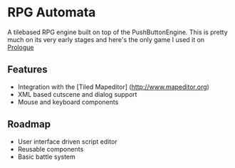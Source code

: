 RPG Automata
============
A tilebased RPG engine built on top of the PushButtonEngine. This is pretty much on its very early stages and here's the only game I used it on [Prologue](http://codeanginamo.com/games/prologue.html)

Features
--------
* Integration with the [Tiled Mapeditor] (http://www.mapeditor.org)
* XML based cutscene and dialog support
* Mouse and keyboard components


Roadmap
-------
* User interface driven script editor
* Reusable components
* Basic battle system

